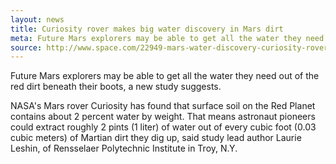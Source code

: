 ```yaml
---
layout: news
title: Curiosity rover makes big water discovery in Mars dirt
meta: Future Mars explorers may be able to get all the water they need out of the red dirt beneath their boots, a new study suggests.
source: http://www.space.com/22949-mars-water-discovery-curiosity-rover.html
---
```


Future Mars explorers may be able to get all the water they need out of the red dirt beneath their boots, a new study suggests.

NASA's Mars rover Curiosity has found that surface soil on the Red Planet contains about 2 percent water by weight. That means astronaut pioneers could extract roughly 2 pints (1 liter) of water out of every cubic foot (0.03 cubic meters) of Martian dirt they dig up, said study lead author Laurie Leshin, of Rensselaer Polytechnic Institute in Troy, N.Y.